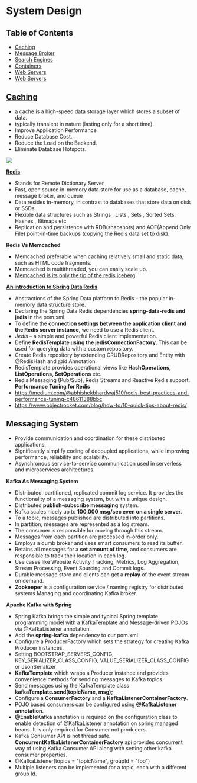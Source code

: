 # System Design

## Table of Contents

* [Caching](#caching) 
* [Message Broker](#message-broker)
* [Search Engines](#search-engines)
* [Containers](#container)
* [Web Servers](#web-server)
* [Web Servers](#web-server)


## [Caching](https://aws.amazon.com/caching/)
 - a cache is a high-speed data storage layer which stores a subset of data.
 - typically transient in nature (lasting only for a short time).
 - Improve Application Performance
 - Reduce Database Cost.
 - Reduce the Load on the Backend.
 - Eliminate Database Hotspots.
  
 <image src="../../images/caching-types.png">
 
 [**Redis**](https://aws.amazon.com/redis/) 
   - Stands for Remote Dictionary Server
   - Fast, open source in-memory data store for use as a database, cache, message broker, and queue
   - Data resides in-memory, in contrast to databases that store data on disk or SSDs.
   - Flexible data structures such as Strings , Lists , Sets , Sorted Sets, Hashes , Bitmaps etc 
   - Replication and persistence with RDB(snapshots) and AOF(Append Only File) point-in-time backups (copying the Redis data set to disk).
 
 **Redis Vs Memcached**
   - Memcached preferable when caching relatively small and static data, such as HTML code fragments.
   - Memcached is multithreaded, you can easily scale up.
   - [Memcached is its only the tip of the redis iceberg](https://aws.amazon.com/elasticache/redis-vs-memcached/)
  
 [**An introduction to Spring Data Redis**](https://www.baeldung.com/spring-data-redis-tutorial)
  - Abstractions of the Spring Data platform to Redis – the popular in-memory data structure store.
  - Declaring the Spring Data Redis dependencies **spring-data-redis and jedis** in the pom.xml.
  - To define the **connection settings between the application client and the Redis server instance**, we need to use a Redis client.
  - *Jedis* – a simple and powerful Redis client implementation.
  - Define **RedisTemplate using the jedisConnectionFactory**. This can be used for querying data with a custom repository.
  - Create Redis repository by extending CRUDRepository and Entity with @RedisHash and @id Annotation.
  - RedisTemplate provides operational views like **HashOperations, ListOperations, SetOperations** etc.
  - Redis Messaging (Pub/Sub), Redis Streams and Reactive Redis support.
 **Performance Tuning for Redis**
  - https://medium.com/@abhishekbhardwaj510/redis-best-practices-and-performance-tuning-c48611388bbc
  - https://www.objectrocket.com/blog/how-to/10-quick-tips-about-redis/
  
  

 ## Messaging System
  - Provide communication and coordination for these distributed applications.
  - Significantly simplify coding of decoupled applications, while improving performance, reliability and scalability. 
  - Asynchronous service-to-service communication used in serverless and microservices architectures.
  
   **Kafka As Messaging System**
   - Distributed, partitioned, replicated commit log service. It provides the functionality of a messaging system, but with a unique design.
   - Distributed **publish-subscribe messaging** system.
   - Kafka scales nicely up to **100,000 msg/sec even on a single server**.
   - To a topic, messages published are distributed into partitions.
   - In partition, messages are represented as a log stream.
   - The consumer is responsible for moving through this stream.
   - Messages from each partition are processed in-order only.
   - Employs a dumb broker and uses smart consumers to read its buffer.
   - Retains all messages for a **set amount of time**, and consumers are responsible to track their location in each log.
   - Use cases like Website Activity Tracking, Metrics, Log Aggregation, Stream Processing, Event Sourcing and Commit logs.
   - Durable message store and clients can get a **replay** of the event stream on demand.
   - **Zookeeper** is a configuration service / naming registry for distributed systems.Managing and coordinating Kafka broker. 
   
   **Apache Kafka with Spring**
   - Spring Kafka brings the simple and typical Spring template programming model with a KafkaTemplate and Message-driven POJOs via @KafkaListener annotation.
   - Add the **spring-kafka** dependency to our pom.xml
   - Configure a ProducerFactory which sets the strategy for creating Kafka Producer instances. 
   - Setting BOOTSTRAP_SERVERS_CONFIG, KEY_SERIALIZER_CLASS_CONFIG, VALUE_SERIALIZER_CLASS_CONFIG or JsonSerializer
   - **KafkaTemplate** which wraps a Producer instance and provides convenience methods for sending messages to Kafka topics.
   - Send messages using the KafkaTemplate class **kafkaTemplate.send(topicName, msg);**
   - Configure a **ConsumerFactory** and a **KafkaListenerContainerFactory**. 
   - POJO based consumers can be configured using **@KafkaListener annotation**.
   - **@EnableKafka** annotation is required on the configuration class to enable detection of @KafkaListener annotation on spring managed beans. It is only required for Consumer not producers.
   - Kafka Consumer API is not thread safe. **ConcurrentKafkaListenerContainerFactory** api provides concurrent way of using Kafka Consumer API along with setting other kafka consumer properties.
   - @KafkaListener(topics = "topicName", groupId = "foo")
   - Multiple listeners can be implemented for a topic, each with a different group Id. 
 
    
    
    

